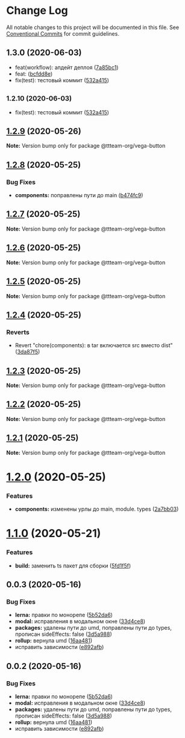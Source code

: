 # Change Log

All notable changes to this project will be documented in this file.
See [Conventional Commits](https://conventionalcommits.org) for commit guidelines.

## 1.3.0 (2020-06-03)

- feat(workflow): апдейт деплоя ([7a85bc1](https://github.com/ttteam-org/ttteam-vega-ui/commit/7a85bc1))
- feat: ([bcfdd8e](https://github.com/ttteam-org/ttteam-vega-ui/commit/bcfdd8e))
- fix(test): тестовый коммит ([532a415](https://github.com/ttteam-org/ttteam-vega-ui/commit/532a415))

## <small>1.2.10 (2020-06-03)</small>

- fix(test): тестовый коммит ([532a415](https://github.com/ttteam-org/ttteam-vega-ui/commit/532a415))

## [1.2.9](https://github.com/ttteam-org/ttteam-vega-ui/compare/@ttteam-org/vega-button@1.1.0...@ttteam-org/vega-button@1.2.9) (2020-05-26)

**Note:** Version bump only for package @ttteam-org/vega-button

## [1.2.8](https://github.com/ttteam-org/ttteam-vega-ui/compare/@ttteam-org/vega-button@1.2.7...@ttteam-org/vega-button@1.2.8) (2020-05-25)

### Bug Fixes

- **components:** поправлены пути до main ([b474fc9](https://github.com/ttteam-org/ttteam-vega-ui/commit/b474fc94fd90b0d4dd791935251d21d8541b77f9))

## [1.2.7](https://github.com/ttteam-org/ttteam-vega-ui/compare/@ttteam-org/vega-button@1.2.6...@ttteam-org/vega-button@1.2.7) (2020-05-25)

**Note:** Version bump only for package @ttteam-org/vega-button

## [1.2.6](https://github.com/ttteam-org/ttteam-vega-ui/compare/@ttteam-org/vega-button@1.2.5...@ttteam-org/vega-button@1.2.6) (2020-05-25)

**Note:** Version bump only for package @ttteam-org/vega-button

## [1.2.5](https://github.com/ttteam-org/ttteam-vega-ui/compare/@ttteam-org/vega-button@1.2.4...@ttteam-org/vega-button@1.2.5) (2020-05-25)

**Note:** Version bump only for package @ttteam-org/vega-button

## [1.2.4](https://github.com/ttteam-org/ttteam-vega-ui/compare/@ttteam-org/vega-button@1.2.3...@ttteam-org/vega-button@1.2.4) (2020-05-25)

### Reverts

- Revert "chore(components): в tar включается src вместо dist" ([3da87f5](https://github.com/ttteam-org/ttteam-vega-ui/commit/3da87f523e514c40c18815a6f2e44a6dbdd502b7))

## [1.2.3](https://github.com/ttteam-org/ttteam-vega-ui/compare/@ttteam-org/vega-button@1.2.1...@ttteam-org/vega-button@1.2.3) (2020-05-25)

**Note:** Version bump only for package @ttteam-org/vega-button

## [1.2.2](https://github.com/ttteam-org/ttteam-vega-ui/compare/@ttteam-org/vega-button@1.2.1...@ttteam-org/vega-button@1.2.2) (2020-05-25)

**Note:** Version bump only for package @ttteam-org/vega-button

## [1.2.1](https://github.com/ttteam-org/ttteam-vega-ui/compare/@ttteam-org/vega-button@1.2.0...@ttteam-org/vega-button@1.2.1) (2020-05-25)

**Note:** Version bump only for package @ttteam-org/vega-button

# [1.2.0](https://github.com/ttteam-org/ttteam-vega-ui/compare/@ttteam-org/vega-button@1.1.0...@ttteam-org/vega-button@1.2.0) (2020-05-25)

### Features

- **components:** изменены урлы до main, module. types ([2a7bb03](https://github.com/ttteam-org/ttteam-vega-ui/commit/2a7bb0354a083e034a49ed7e3709283dec0b7381))

# [1.1.0](https://github.com/ttteam-org/ttteam-vega-ui/compare/@ttteam-org/vega-button@1.0.0...@ttteam-org/vega-button@1.1.0) (2020-05-21)

### Features

- **build:** заменить ts пакет для сборки ([5fd1f5f](https://github.com/ttteam-org/ttteam-vega-ui/commit/5fd1f5fcd66e4c7cd83b623b63c3fe49f1001d88))

## 0.0.3 (2020-05-16)

### Bug Fixes

- **lerna:** правки по монорепе ([5b52da6](https://github.com/gpn-prototypes/vega-ui/commit/5b52da629e60242841a3e78d338256583fb11ad9))
- **modal:** исправления в модальном окне ([33d4ce8](https://github.com/gpn-prototypes/vega-ui/commit/33d4ce8072869a824f29a2b6b0e60357bdeb7833))
- **packages:** удалены пути до umd, поправлены пути до types, прописан sideEffects: false ([3d5a988](https://github.com/gpn-prototypes/vega-ui/commit/3d5a98871aece5d6c79be112e2e60ecd0529694e))
- **rollup:** вернула umd ([16aa481](https://github.com/gpn-prototypes/vega-ui/commit/16aa48132ca6c3934b3b12aa079f8645a0efc89b))
- исправить зависимости ([e892afb](https://github.com/gpn-prototypes/vega-ui/commit/e892afb5368b7ed2c6bdd4c77e08917e033f75ed))

## 0.0.2 (2020-05-16)

### Bug Fixes

- **lerna:** правки по монорепе ([5b52da6](https://github.com/gpn-prototypes/vega-ui/commit/5b52da629e60242841a3e78d338256583fb11ad9))
- **modal:** исправления в модальном окне ([33d4ce8](https://github.com/gpn-prototypes/vega-ui/commit/33d4ce8072869a824f29a2b6b0e60357bdeb7833))
- **packages:** удалены пути до umd, поправлены пути до types, прописан sideEffects: false ([3d5a988](https://github.com/gpn-prototypes/vega-ui/commit/3d5a98871aece5d6c79be112e2e60ecd0529694e))
- **rollup:** вернула umd ([16aa481](https://github.com/gpn-prototypes/vega-ui/commit/16aa48132ca6c3934b3b12aa079f8645a0efc89b))
- исправить зависимости ([e892afb](https://github.com/gpn-prototypes/vega-ui/commit/e892afb5368b7ed2c6bdd4c77e08917e033f75ed))
